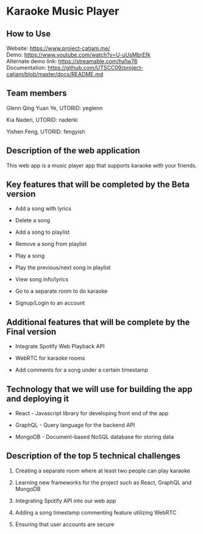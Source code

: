 # Karaoke Music Player

How to Use
------------
Website: https://www.project-catjam.me/  
Demo: https://www.youtube.com/watch?v=U-uUsMbrEfk  
Alternate demo link: https://streamable.com/ha1w76  
Documentation: https://github.com/UTSCC09/project-catjam/blob/master/docs/README.md  

Team members
------------

Glenn Qing Yuan Ye, UTORID: yeglenn

Kia Naderi, UTORID: naderki

Yishen Feng, UTORID: fengyish

Description of the web application
----------------------------------

This web app is a music player app that supports karaoke with your friends. 

Key features that will be completed by the Beta version
-------------------------------------------------------

-   Add a song with lyrics

-   Delete a song

-   Add a song to playlist

-   Remove a song from playlist

-   Play a song

-   Play the previous/next song in playlist

-   View song info/lyrics

-   Go to a separate room to do karaoke

-   Signup/Login to an account

Additional features that will be complete by the Final version
--------------------------------------------------------------

-   Integrate Spotify Web Playback API

-   WebRTC for karaoke rooms

-   Add comments for a song under a certain timestamp

Technology that we will use for building the app and deploying it
-----------------------------------------------------------------

-   React - Javascript library for developing front end of the app

-   GraphQL - Query language for the backend API

-   MongoDB - Document-based NoSQL database for storing data

Description of the top 5 technical challenges
---------------------------------------------

1.  Creating a separate room where at least two people can play karaoke

2.  Learning new frameworks for the project such as React, GraphQL and MongoDB

3.  Integrating Spotify API into our web app

4.  Adding a song timestamp commenting feature utilizing WebRTC

5.  Ensuring that user accounts are secure


